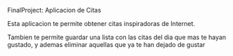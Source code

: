 FinalProject: Aplicacion de Citas

Esta aplicacion te permite obtener citas inspiradoras de Internet.

Tambien te permite guardar una lista con las citas del dia que mas te hayan gustado, y ademas eliminar aquellas que ya te han dejado de gustar
